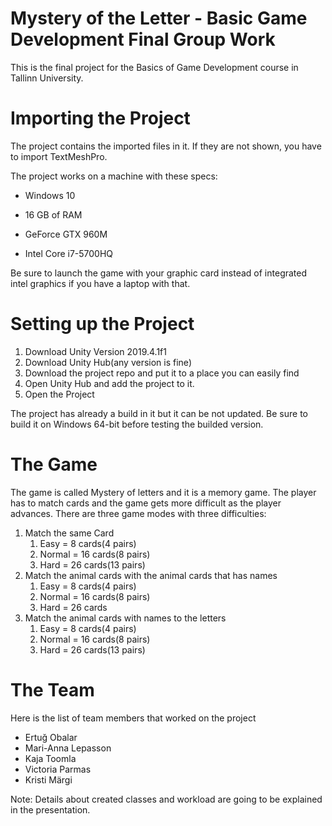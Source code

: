# Mystery of the Letter - Basic Game Development Final Group Work
This is the final project for the Basics of Game Development course in Tallinn University.

# Importing the Project

The project contains the imported files in it. If they are not shown, you have to import TextMeshPro.

The project works on a machine with these specs:

* Windows 10

* 16 GB of RAM

* GeForce GTX 960M

* Intel Core i7-5700HQ

Be sure to launch the game with your graphic card instead of integrated intel graphics if you have a laptop with that.

# Setting up the Project

1. Download Unity Version 2019.4.1f1
2. Download Unity Hub(any version is fine)
3. Download the project repo and put it to a place you can easily find
4. Open Unity Hub and add the project to it.
5. Open the Project

The project has already a build in it but it can be not updated. Be sure to build it on Windows 64-bit before testing the builded version.

# The Game
The game is called Mystery of letters and it is a memory game. The player has to match cards and the game gets more difficult as the player advances. There are three game modes with three difficulties:
1. Match the same Card
    1. Easy = 8 cards(4 pairs)
    2. Normal = 16 cards(8 pairs)
    3. Hard = 26 cards(13 pairs)
2. Match the animal cards with the animal cards that has names
    1. Easy = 8 cards(4 pairs)
    2. Normal = 16 cards(8 pairs)
    3. Hard = 26 cards
3. Match the animal cards with names to the letters
    1. Easy = 8 cards(4 pairs)
    2. Normal = 16 cards(8 pairs)
    3. Hard = 26 cards(13 pairs)
# The Team
Here is the list of team members that worked on the project
* Ertuğ Obalar
* Mari-Anna Lepasson
* Kaja Toomla
* Victoria Parmas
* Kristi Märgi

Note: Details about created classes and workload are going to be explained in the presentation.

